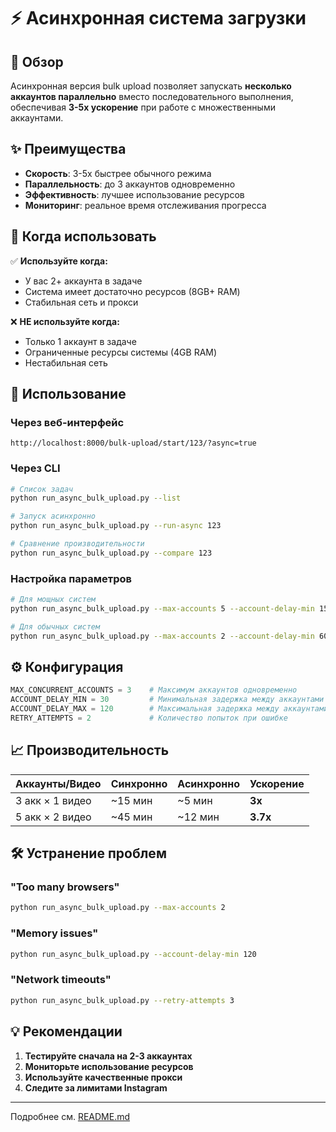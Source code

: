 # ⚡ Асинхронная система загрузки

## 🚀 Обзор

Асинхронная версия bulk upload позволяет запускать **несколько аккаунтов параллельно** вместо последовательного выполнения, обеспечивая **3-5x ускорение** при работе с множественными аккаунтами.

## ✨ Преимущества

- **Скорость**: 3-5x быстрее обычного режима
- **Параллельность**: до 3 аккаунтов одновременно  
- **Эффективность**: лучшее использование ресурсов
- **Мониторинг**: реальное время отслеживания прогресса

## 🎯 Когда использовать

✅ **Используйте когда:**
- У вас 2+ аккаунта в задаче
- Система имеет достаточно ресурсов (8GB+ RAM)
- Стабильная сеть и прокси

❌ **НЕ используйте когда:**
- Только 1 аккаунт в задаче
- Ограниченные ресурсы системы (4GB RAM)
- Нестабильная сеть

## 🚀 Использование

### Через веб-интерфейс
```
http://localhost:8000/bulk-upload/start/123/?async=true
```

### Через CLI
```bash
# Список задач
python run_async_bulk_upload.py --list

# Запуск асинхронно
python run_async_bulk_upload.py --run-async 123

# Сравнение производительности
python run_async_bulk_upload.py --compare 123
```

### Настройка параметров
```bash
# Для мощных систем
python run_async_bulk_upload.py --max-accounts 5 --account-delay-min 15

# Для обычных систем  
python run_async_bulk_upload.py --max-accounts 2 --account-delay-min 60
```

## ⚙️ Конфигурация

```python
MAX_CONCURRENT_ACCOUNTS = 3    # Максимум аккаунтов одновременно
ACCOUNT_DELAY_MIN = 30         # Минимальная задержка между аккаунтами
ACCOUNT_DELAY_MAX = 120        # Максимальная задержка между аккаунтами
RETRY_ATTEMPTS = 2             # Количество попыток при ошибке
```

## 📈 Производительность

| Аккаунты/Видео | Синхронно | Асинхронно | Ускорение |
|----------------|-----------|------------|-----------|
| 3 акк × 1 видео | ~15 мин | ~5 мин | **3x** |
| 5 акк × 2 видео | ~45 мин | ~12 мин | **3.7x** |

## 🛠 Устранение проблем

### "Too many browsers"
```bash
python run_async_bulk_upload.py --max-accounts 2
```

### "Memory issues"  
```bash
python run_async_bulk_upload.py --account-delay-min 120
```

### "Network timeouts"
```bash
python run_async_bulk_upload.py --retry-attempts 3
```

## 💡 Рекомендации

1. **Тестируйте сначала на 2-3 аккаунтах**
2. **Мониторьте использование ресурсов**
3. **Используйте качественные прокси**
4. **Следите за лимитами Instagram**

---

Подробнее см. [README.md](README.md#асинхронная-загрузка) 